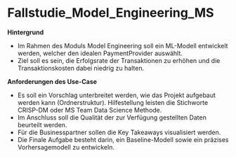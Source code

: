 # Fallstudie_Model_Engineering_MS

**Hintergrund**
- Im Rahmen des Moduls Model Engineering soll ein ML-Modell entwickelt werden, welcher den idealen PaymentProvider auswählt.
- Ziel soll es sein, die Erfolgsrate der Transaktionen zu erhöhen und die Transaktionskosten dabei niedrig zu halten.

**Anforderungen des Use-Case**
- Es soll ein Vorschlag unterbreitet werden, wie das Projekt aufgebaut werden kann (Ordnerstruktur). Hilfestellung leisten die Stichworte CRISP-DM oder MS Team Data Science Methode. 
- Im Anschluss soll die Qualität der zur Verfügung gestellten Daten beurteilt werden.
- Für die Businesspartner sollen die Key Takeaways visualisiert werden.
- Die Finale Aufgabe besteht darin, ein Baseline-Modell sowie ein präzises Vorhersagemodell zu entwickeln.


